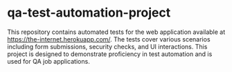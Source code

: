 # qa-test-automation-project
This repository contains automated tests for the web application available at https://the-internet.herokuapp.com/. The tests cover various scenarios including form submissions, security checks, and UI interactions. This project is designed to demonstrate proficiency in test automation and is used for QA job applications.
